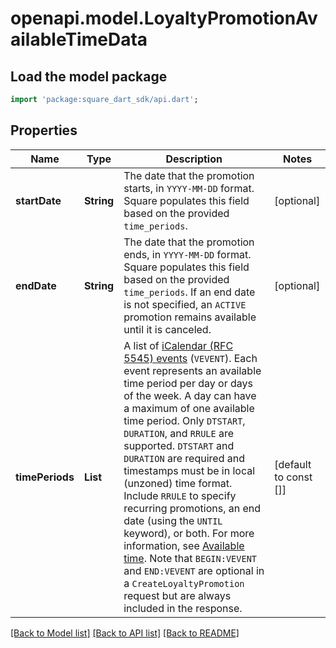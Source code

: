 # openapi.model.LoyaltyPromotionAvailableTimeData

## Load the model package
```dart
import 'package:square_dart_sdk/api.dart';
```

## Properties
Name | Type | Description | Notes
------------ | ------------- | ------------- | -------------
**startDate** | **String** | The date that the promotion starts, in `YYYY-MM-DD` format. Square populates this field based on the provided `time_periods`. | [optional] 
**endDate** | **String** | The date that the promotion ends, in `YYYY-MM-DD` format. Square populates this field based on the provided `time_periods`. If an end date is not specified, an `ACTIVE` promotion remains available until it is canceled. | [optional] 
**timePeriods** | **List<String>** | A list of [iCalendar (RFC 5545) events](https://tools.ietf.org/html/rfc5545#section-3.6.1) (`VEVENT`). Each event represents an available time period per day or days of the week.  A day can have a maximum of one available time period.  Only `DTSTART`, `DURATION`, and `RRULE` are supported. `DTSTART` and `DURATION` are required and timestamps must be in local (unzoned) time format. Include `RRULE` to specify recurring promotions, an end date (using the `UNTIL` keyword), or both. For more information, see [Available time](https://developer.squareup.com/docs/loyalty-api/loyalty-promotions#available-time).  Note that `BEGIN:VEVENT` and `END:VEVENT` are optional in a `CreateLoyaltyPromotion` request but are always included in the response. | [default to const []]

[[Back to Model list]](../README.md#documentation-for-models) [[Back to API list]](../README.md#documentation-for-api-endpoints) [[Back to README]](../README.md)


